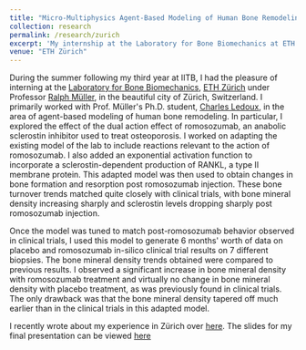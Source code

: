 ```yaml
---
title: "Micro-Multiphysics Agent-Based Modeling of Human Bone Remodeling: Exploring the Dual Action Effect of Romosozumab"
collection: research
permalink: /research/zurich
excerpt: 'My internship at the Laboratory for Bone Biomechanics at ETH Zürich in the summer of 2022'
venue: "ETH Zürich"
---
```


During the summer following my third year at IITB, I had the pleasure of interning at the [Laboratory for Bone Biomechanics](https://www.bone.ethz.ch/), [ETH Zürich](https://ethz.ch/en.html) under Professor [Ralph Müller](https://hest.ethz.ch/en/studies/health-sciences-and-technology/master-hst/majors/tutors/tutors-a-z/ralph-mueller.html), in the beautiful city of Zürich, Switzerland. I primarily worked with Prof. Müller's Ph.D. student, [Charles Ledoux](https://hest.ethz.ch/en/department/people/people-a-z/personen-detail.MjU0MTM0.TGlzdC8zMzQsLTQ1MTk1NTQ5OA==.html), in the area of agent-based modeling of human bone remodeling. In particular, I explored the effect of the dual action effect of romosozumab, an anabolic sclerostin inhibitor used to treat osteoporosis. I worked on adapting the existing model of the lab to include reactions relevant to the action of romosozumab. I also added an exponential activation function to incorporate a sclerostin-dependent production of RANKL, a type II membrane protein. This adapted model was then used to obtain changes in bone formation and resorption post romosozumab injection. These bone turnover trends matched quite closely with clinical trials, with bone mineral density increasing sharply and sclerostin levels dropping sharply post romosozumab injection. 

Once the model was tuned to match post-romosozumab behavior observed in clinical trials, I used this model to generate 6 months' worth of data on placebo and romosozumab in-silico clinical trial results on 7 different biopsies. The bone mineral density trends obtained were compared to previous results. I observed a significant increase in bone mineral density with romosozumab treatment and virtually no change in bone mineral density with placebo treatment, as was previously found in clinical trials. The only drawback was that the bone mineral density tapered off much earlier than in the clinical trials in this adapted model. 

I recently wrote about my experience in Zürich over [here](https://www.ee.iitb.ac.in/course/~eesa/blogs/EEntern/eeb11.html). The slides for my final presentation can be viewed [here](https://ishankapnadak.github.io/files/zurich-presentation.pdf)